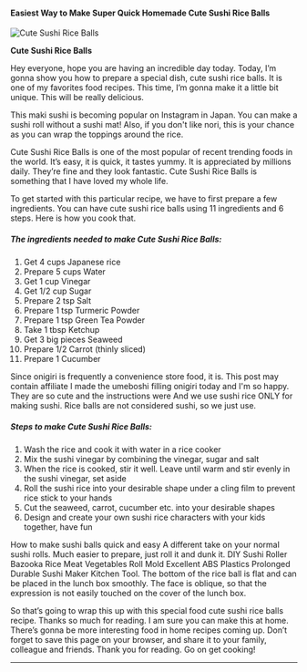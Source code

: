             

#### Easiest Way to Make Super Quick Homemade Cute Sushi Rice Balls

![Cute Sushi Rice Balls](https://img-global.cpcdn.com/recipes/f7b98eec3f59b9c6/751x532cq70/cute-sushi-rice-balls-recipe-main-photo.jpg)

**Cute Sushi Rice Balls**

Hey everyone, hope you are having an incredible day today. Today, I’m gonna show you how to prepare a special dish, cute sushi rice balls. It is one of my favorites food recipes. This time, I’m gonna make it a little bit unique. This will be really delicious.

This maki sushi is becoming popular on Instagram in Japan. You can make a sushi roll without a sushi mat! Also, if you don't like nori, this is your chance as you can wrap the toppings around the rice.

Cute Sushi Rice Balls is one of the most popular of recent trending foods in the world. It’s easy, it is quick, it tastes yummy. It is appreciated by millions daily. They’re fine and they look fantastic. Cute Sushi Rice Balls is something that I have loved my whole life.

To get started with this particular recipe, we have to first prepare a few ingredients. You can have cute sushi rice balls using 11 ingredients and 6 steps. Here is how you cook that.

##### The ingredients needed to make Cute Sushi Rice Balls:

1.  Get 4 cups Japanese rice
2.  Prepare 5 cups Water
3.  Get 1 cup Vinegar
4.  Get 1/2 cup Sugar
5.  Prepare 2 tsp Salt
6.  Prepare 1 tsp Turmeric Powder
7.  Prepare 1 tsp Green Tea Powder
8.  Take 1 tbsp Ketchup
9.  Get 3 big pieces Seaweed
10.  Prepare 1/2 Carrot (thinly sliced)
11.  Prepare 1 Cucumber

Since onigiri is frequently a convenience store food, it is. This post may contain affiliate I made the umeboshi filling onigiri today and I'm so happy. They are so cute and the instructions were And we use sushi rice ONLY for making sushi. Rice balls are not considered sushi, so we just use.

##### Steps to make Cute Sushi Rice Balls:

1.  Wash the rice and cook it with water in a rice cooker
2.  Mix the sushi vinegar by combining the vinegar, sugar and salt
3.  When the rice is cooked, stir it well. Leave until warm and stir evenly in the sushi vinegar, set aside
4.  Roll the sushi rice into your desirable shape under a cling film to prevent rice stick to your hands
5.  Cut the seaweed, carrot, cucumber etc. into your desirable shapes
6.  Design and create your own sushi rice characters with your kids together, have fun

How to make sushi balls quick and easy A different take on your normal sushi rolls. Much easier to prepare, just roll it and dunk it. DIY Sushi Roller Bazooka Rice Meat Vegetables Roll Mold Excellent ABS Plastics Prolonged Durable Sushi Maker Kitchen Tool. The bottom of the rice ball is flat and can be placed in the lunch box smoothly. The face is oblique, so that the expression is not easily touched on the cover of the lunch box.

So that’s going to wrap this up with this special food cute sushi rice balls recipe. Thanks so much for reading. I am sure you can make this at home. There’s gonna be more interesting food in home recipes coming up. Don’t forget to save this page on your browser, and share it to your family, colleague and friends. Thank you for reading. Go on get cooking!

* * *